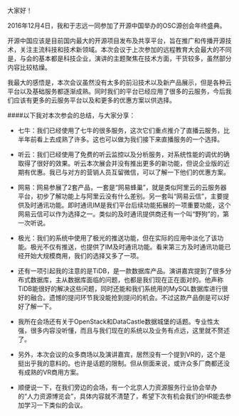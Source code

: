 <!--
author: renkai
date: 2016-12-06
title: 任凯 - 参加开源中国年终盛典会议分享
tags: 开源,中国,会议 
category: 外部培训
status: publish
summary: 
任凯 - 参加开源中国年终盛典会议分享
-->

大家好！

2016年12月4日，我和于志远一同参加了开源中国举办的OSC源创会年终盛典。

开源中国应该是目前国内最大的开源项目发布及共享平台，旨在推广和传播开源技术，关注主流科技和技术新领域。本次会议于上次参加的远程教育大会最大的不同是，与会的基本都是科技企业，演讲的主题聚焦在技术方面，干货较多，虽然部分内容比较枯燥。

我最大的感悟是，本次会议虽然没有太多的前沿技术以及新产品展示，但是各种云平台以及基础服务都逐渐成熟。同时我们的平台已经应用了很多的云服务，今后我们应该有更多的云服务平台以及和更多的优惠方案以供选择。

####以下我对本次参会的总结，与大家分享：
 
* 七牛：我们已经使用了七牛的很多服务，这次它们重点推介了直播云服务，比半年前看上去成熟了许多。这也可以做为我们接下来直播服务的一个选择。

* 听云：我们已经使用了免费的听云监控以及分析服务，对系统性能的调优的确取得了很好的效果。听云本次展会并没有推出更多的新功能，但说企业版的近期有优惠。我已与对方的营销人员互留微信，可以了解一下他们的优惠方案。

* 网易：网易参展了2套产品，一套是“网易蜂巢”，就是类似阿里云的云服务器平台，初步了解功能上与阿里云没有什么差别。另一套叫“网易云信”，主要提供及时通讯功能。即时通讯IM是我们平台后续功能拓展的一项重要功能，这个网易云信可以作为选择之一。类似的及时通讯提供商还有一个叫“野狗”的，第一次听说。

* 极光：我们的系统中使用了极光的推送功能，但在实际的应用中淡化了该功能。极光不仅有推送，也提供了IM及时通讯功能。看来第三方及时通讯功能已经开始大规模商用，我们的选择又多了一项。

* 还有一项引起我的注意的是TiDB，是一款数据库产品。演讲嘉宾提到了很多分布式数据库，主从数据库面临的问题，也都是我们现在正在面对的。他声称TiDB能很好的解决这些问题，同时还能和我们系统用的MySQL数据库进行很好的融合。遗憾的提问环节我没能抢到提问的机会。不过这款产品倒是可以好好了解一下。
 
 

* 我所在会场还有关于OpenStack和DataCastle数据城堡的话题。专业性太强，很多内容没听懂，而且与我们现在的系统以及业务有点远，这里就不赘述了。

* 另外，本次会议的众多商场以及演讲嘉宾，居然没有一个提到VR的，这个是挺出乎我的意料的。也许是话题的限制。但从侧面来说，或许众多厂商都还没有成熟的VR商用方案。
 
* 顺便说一下，在我们旁边的会场，有一个北京人力资源服务行业协会举办的“人力资源博览会”，具体内容就不清楚了，希望下次有机会我们的HR能去参加学习一下类似的会议。


